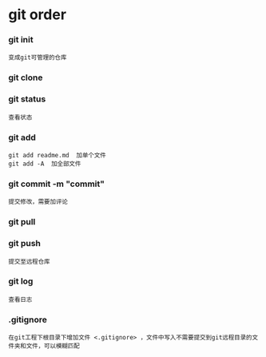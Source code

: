 # git order

### git init  
    变成git可管理的仓库

### git clone  

### git status  
    查看状态

### git add  
    git add readme.md  加单个文件  
    git add -A  加全部文件

### git commit -m "commit"  
    提交修改，需要加评论

### git pull

### git push  
    提交至远程仓库

### git log  
    查看日志

### .gitignore
    在git工程下根目录下增加文件 <.gitignore> ，文件中写入不需要提交到git远程目录的文件夹和文件，可以模糊匹配

